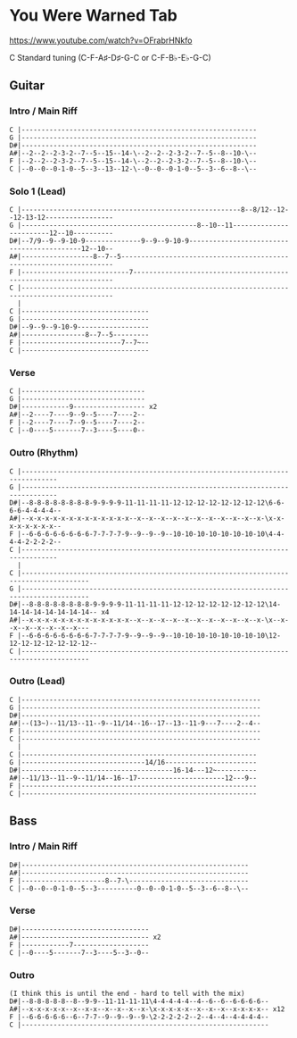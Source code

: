 
# You Were Warned Tab

<https://www.youtube.com/watch?v=OFrabrHNkfo>

C Standard tuning (C-F-A♯-D♯-G-C or C-F-B♭-E♭-G-C)

## Guitar
  
### Intro / Main Riff

    C |-----------------------------------------------------------
    G |-----------------------------------------------------------
    D#|-----------------------------------------------------------
    A#|--2--2--2-3-2--7--5--15--14-\--2--2--2-3-2--7--5--8--10-\--
    F |--2--2--2-3-2--7--5--15--14-\--2--2--2-3-2--7--5--8--10-\--
    C |--0--0--0-1-0--5--3--13--12-\--0--0--0-1-0--5--3--6--8--\--

### Solo 1 (Lead)

    C |-------------------------------------------------------8--8/12--12--12-13-12-----------------
    G |--------------------------------------------8--10--11------------------------12--10----------
    D#|--7/9--9--9-10-9--------------9--9--9-10-9-------------------------------------------12--10--
    A#|------------------8--7--5--------------------------------------------------------------------
    F |---------------------------7-----------------------------------------------------------------
    C |---------------------------------------------------------------------------------------------
      |
    C |--------------------------------
    G |--------------------------------
    D#|--9--9--9-10-9------------------
    A#|----------------8--7--5---------
    F |-------------------------7--7~--
    C |--------------------------------

### Verse

    C |-------------------------------
    G |-------------------------------
    D#|------------9------------------ x2
    A#|--2----7----9--9--5----7----2--
    F |--2----7----7--9--5----7----2--
    C |--0----5-------7--3----5----0--

### Outro (Rhythm)

    C |-------------------------------------------------------------------------------
    G |-------------------------------------------------------------------------------
    D#|--8-8-8-8-8-8-8-8-9-9-9-9-11-11-11-11-12-12-12-12-12-12-12-12\6-6-6-6-4-4-4-4--
    A#|--x-x-x-x-x-x-x-x-x-x-x-x-x--x--x--x--x--x--x--x--x--x--x--x-\x-x-x-x-x-x-x-x--
    F |--6-6-6-6-6-6-6-6-7-7-7-7-9--9--9--9--10-10-10-10-10-10-10-10\4-4-4-4-2-2-2-2--
    C |-------------------------------------------------------------------------------
      |
    C |---------------------------------------------------------------------------------------
    G |---------------------------------------------------------------------------------------
    D#|--8-8-8-8-8-8-8-8-9-9-9-9-11-11-11-11-12-12-12-12-12-12-12-12\14-14-14-14-14-14-14-14-- x4
    A#|--x-x-x-x-x-x-x-x-x-x-x-x-x--x--x--x--x--x--x--x--x--x--x--x-\x--x--x--x--x--x--x--x---
    F |--6-6-6-6-6-6-6-6-7-7-7-7-9--9--9--9--10-10-10-10-10-10-10-10\12-12-12-12-12-12-12-12--
    C |---------------------------------------------------------------------------------------

### Outro (Lead)

    C |------------------------------------------------------------
    G |------------------------------------------------------------
    D#|------------------------------------------------------------
    A#|--(13~)--11/13--11--9--11/14--16--17--13--11-9---7----2--4--
    F |------------------------------------------------------------
    C |------------------------------------------------------------
      |
    C |-----------------------------------------------------------
    G |-------------------------------14/16-----------------------
    D#|--------------------------------------16-14---12~----------
    A#|--11/13--11--9--11/14--16--17----------------------12---9--
    F |-----------------------------------------------------------
    C |-----------------------------------------------------------

## Bass

### Intro / Main Riff

    D#|---------------------------------------------------------
    A#|---------------------------------------------------------
    F |---------------------8--7-\------------------------------
    C |--0--0--0-1-0--5--3----------0--0--0-1-0--5--3--6--8--\--

### Verse

    D#|--------------------------------
    A#|-------------------------------- x2
    F |------------7-------------------
    C |--0----5-------7--3----5--3--0--

### Outro

    (I think this is until the end - hard to tell with the mix)
    D#|--8-8-8-8-8--8--9-9--11-11-11-11\4-4-4-4-4--4--6--6--6-6-6-6--
    A#|--x-x-x-x-x--x--x-x--x--x--x--x-\x-x-x-x-x--x--x--x--x-x-x-x-- x12
    F |--6-6-6-6-6--6--7-7--9--9--9--9-\2-2-2-2-2--2--4--4--4-4-4-4--
    C |--------------------------------------------------------------
